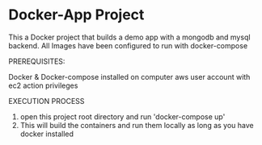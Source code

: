 # Docker-App Project
This a Docker project that builds a demo app with a mongodb and mysql backend. 
All Images have been configured to run with docker-compose 


PREREQUISITES:

Docker & Docker-compose installed on computer
aws user account with ec2 action privileges

EXECUTION PROCESS
1.  open this project root directory and run 'docker-compose up'
2. This  will build the containers and run them locally as long as you have docker installed
